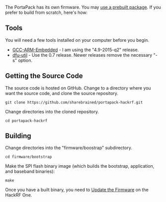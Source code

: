 The PortaPack has its own firmware. You may [use a prebuilt package](Updating-Firmware). If you prefer to build from scratch, here's how:

## Tools

You will need a few tools installed on your computer before you begin.

* [GCC-ARM-Embedded](https://launchpad.net/gcc-arm-embedded) - I am using the "4.9-2015-q2" release.
* [dfu-util](http://dfu-util.sourceforge.net) - Use the 0.7 release. Newer releases remove the necessary "-s" option.

## Getting the Source Code

The source code is hosted on GitHub. Change to a directory where you want the source code, and clone the source repository.

    git clone https://github.com/sharebrained/portapack-hackrf.git

Change directories into the cloned repository.

    cd portapack-hackrf

## Building

Change directories into the "firmware/boostrap" subdirectory.

    cd firmware/bootstrap

Make the SPI flash binary image (which builds the bootstrap, application, and baseband binaries):

    make

Once you have a built binary, you need to [Update the Firmware](Updating-Firmware) on the HackRF One.